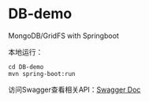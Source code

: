 # DB-demo
MongoDB/GridFS with Springboot

本地运行：
```shell
cd DB-demo
mvn spring-boot:run
```

访问Swagger查看相关API：[Swagger Doc](http://localhost:80/swagger-ui/index.html)